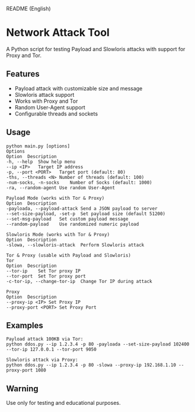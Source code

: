 README (English)
# Network Attack Tool

A Python script for testing Payload and Slowloris attacks with support for Proxy and Tor.

## Features

- Payload attack with customizable size and message  
- Slowloris attack support  
- Works with Proxy and Tor  
- Random User-Agent support  
- Configurable threads and sockets  

## Usage

```
python main.py [options]
Options
Option	Description
-h, --help	Show help menu
--ip <IP>	Target IP address
-p, --port <PORT>	Target port (default: 80)
-ths, --threads <N>	Number of threads (default: 100)
-num-socks, -n-socks	Number of Socks (default: 1000)
-ra, --random-agent	Use random User-Agent

Payload Mode (works with Tor & Proxy)
Option	Description
-payloada, --payload-attack	Send a JSON payload to server
--set-size-payload, -set-p	Set payload size (default 51200)
--set-msg-payload	Set custom payload message
--random-payload	Use randomized numeric payload

Slowloris Mode (works with Tor & Proxy)
Option	Description
-slowa, --slowloris-attack	Perform Slowloris attack

Tor & Proxy (usable with Payload and Slowloris)
Tor
Option	Description
--tor-ip	Set Tor proxy IP
--tor-port	Set Tor proxy port
-c-tor-ip, --change-tor-ip	Change Tor IP during attack

Proxy
Option	Description
--proxy-ip <IP>	Set Proxy IP
--proxy-port <PORT>	Set Proxy Port
```
## Examples
```
Payload attack 100KB via Tor:
python ddos.py --ip 1.2.3.4 -p 80 -payloada --set-size-payload 102400 --tor-ip 127.0.0.1 --tor-port 9050

Slowloris attack via Proxy:
python ddos.py --ip 1.2.3.4 -p 80 -slowa --proxy-ip 192.168.1.10 --proxy-port 1080
```
## Warning
Use only for testing and educational purposes.
